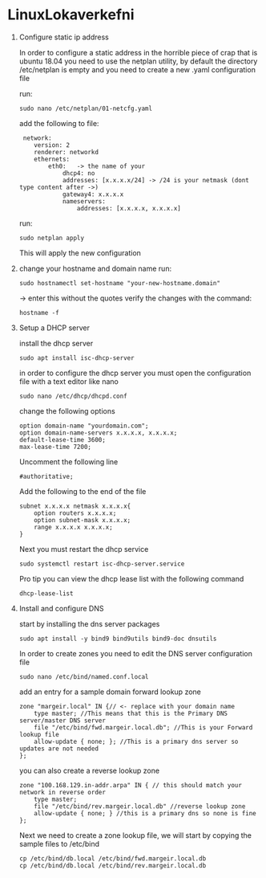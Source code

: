 # LinuxLokaverkefni

1. Configure static ip address
    
    In order to configure a static address in the horrible piece of crap that is ubuntu 18.04 you need to use the netplan utility, by default the directory /etc/netplan is empty and you need to create a new .yaml configuration file
    
    run: 
    ```
    sudo nano /etc/netplan/01-netcfg.yaml
    ```
    add the following to file:
    ```
     network:
        version: 2
        renderer: networkd
        ethernets:
            eth0:   -> the name of your 
                dhcp4: no
                addresses: [x.x.x.x/24] -> /24 is your netmask (dont type content after ->)
                gateway4: x.x.x.x
                nameservers:
                    addresses: [x.x.x.x, x.x.x.x]
    ```
    
    run: 
    
    ```
    sudo netplan apply
    ```
    This will apply the new configuration
    
2. change your hostname and domain name
    run: 
    ```
    sudo hostnamectl set-hostname "your-new-hostname.domain"
    ```
    -> enter this without the quotes
    verify the changes with the command:
    ```
    hostname -f
    ```
    
3. Setup a DHCP server

    install the dhcp server
    
    ```
    sudo apt install isc-dhcp-server
    ```
    
    in order to configure the dhcp server you must open the configuration file with a text editor like nano
    
    ```
    sudo nano /etc/dhcp/dhcpd.conf
    ```
    
    change the following options
    
    ```
    option domain-name "yourdomain.com";
    option domain-name-servers x.x.x.x, x.x.x.x;
    default-lease-time 3600;
    max-lease-time 7200;
    ```
    
    Uncomment the following line
    
    ```
    #authoritative;
    ```
    
    Add the following to the end of the file
    
    ```
    subnet x.x.x.x netmask x.x.x.x{
        option routers x.x.x.x;
        option subnet-mask x.x.x.x;
        range x.x.x.x x.x.x.x;
    }
    ```
    
    Next you must restart the dhcp service
    
    ```
    sudo systemctl restart isc-dhcp-server.service
    ```
    
    Pro tip you can view the dhcp lease list with the following command
    
    ```
    dhcp-lease-list
    ```
    
4. Install and configure DNS
    
    start by installing the dns server packages
    
    ```
    sudo apt install -y bind9 bind9utils bind9-doc dnsutils
    ```
    
    In order to create zones you need to edit the DNS server configuration file
    
    ```
    sudo nano /etc/bind/named.conf.local
    ```
    
    add an entry for a sample domain forward lookup zone
    
    ```
    zone "margeir.local" IN {// <- replace with your domain name
        type master; //This means that this is the Primary DNS server/master DNS server
        file "/etc/bind/fwd.margeir.local.db"; //This is your Forward lookup file
        allow-update { none; }; //This is a primary dns server so updates are not needed
    };
    ```
    
    you can also create a reverse lookup zone
    
    ```
    zone "100.168.129.in-addr.arpa" IN { // this should match your network in reverse order
        type master;
        file "/etc/bind/rev.margeir.local.db" //reverse lookup zone
        allow-update { none; } //this is a primary dns so none is fine
    };
    ```
    
    Next we need to create a zone lookup file, we will start by copying the sample files to /etc/bind
    
    ```
    cp /etc/bind/db.local /etc/bind/fwd.margeir.local.db
    cp /etc/bind/db.local /etc/bind/rev.margeir.local.db
    ```
    
    
    
    
